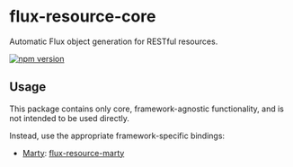 # flux-resource-core
Automatic Flux object generation for RESTful resources.

[![npm version](https://badge.fury.io/js/flux-resource-core.svg)](http://badge.fury.io/js/flux-resource-core)

## Usage

This package contains only core, framework-agnostic functionality, and is not intended to be used directly.

Instead, use the appropriate framework-specific bindings:
* [Marty](http://martyjs.org/): [flux-resource-marty](https://github.com/taion/flux-resource-marty#readme)
